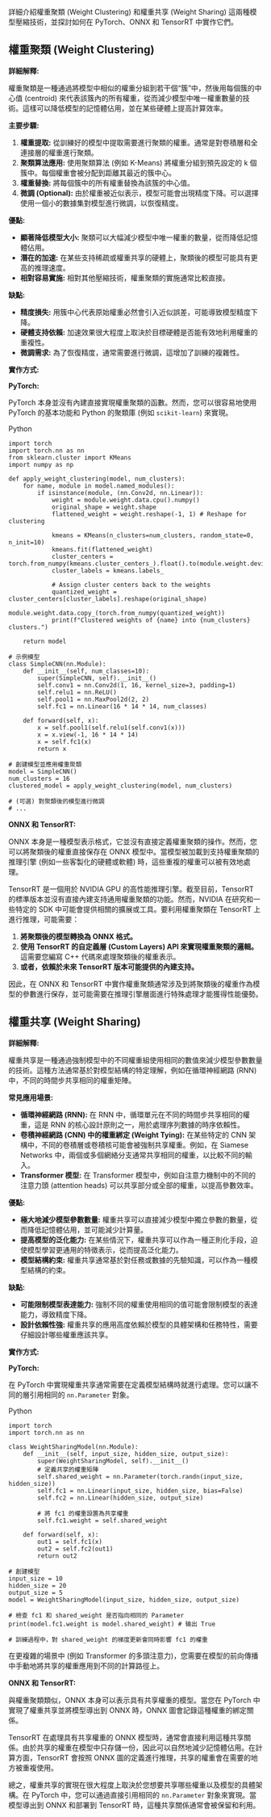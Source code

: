 
詳細介紹權重聚類 (Weight Clustering) 和權重共享 (Weight Sharing) 這兩種模型壓縮技術，並探討如何在 PyTorch、ONNX 和 TensorRT 中實作它們。

## 權重聚類 (Weight Clustering)

**詳細解釋:**

權重聚類是一種通過將模型中相似的權重分組到若干個“簇”中，然後用每個簇的中心值 (centroid) 來代表該簇內的所有權重，從而減少模型中唯一權重數量的技術。這樣可以降低模型的記憶體佔用，並在某些硬體上提高計算效率。

**主要步驟:**

1. **權重提取:** 從訓練好的模型中提取需要進行聚類的權重。通常是對卷積層和全連接層的權重進行聚類。
2. **聚類算法應用:** 使用聚類算法 (例如 K-Means) 將權重分組到預先設定的 k 個簇中。每個權重會被分配到距離其最近的簇中心。
3. **權重替換:** 將每個簇中的所有權重替換為該簇的中心值。
4. **微調 (Optional):** 由於權重被近似表示，模型可能會出現精度下降。可以選擇使用一個小的數據集對模型進行微調，以恢復精度。

**優點:**

- **顯著降低模型大小:** 聚類可以大幅減少模型中唯一權重的數量，從而降低記憶體佔用。
- **潛在的加速:** 在某些支持稀疏或權重共享的硬體上，聚類後的模型可能具有更高的推理速度。
- **相對容易實施:** 相對其他壓縮技術，權重聚類的實施通常比較直接。

**缺點:**

- **精度損失:** 用簇中心代表原始權重必然會引入近似誤差，可能導致模型精度下降。
- **硬體支持依賴:** 加速效果很大程度上取決於目標硬體是否能有效地利用權重的重複性。
- **微調需求:** 為了恢復精度，通常需要進行微調，這增加了訓練的複雜性。

**實作方式:**

**PyTorch:**

PyTorch 本身並沒有內建直接實現權重聚類的函數。然而，您可以很容易地使用 PyTorch 的基本功能和 Python 的聚類庫 (例如 `scikit-learn`) 來實現。

Python

```
import torch
import torch.nn as nn
from sklearn.cluster import KMeans
import numpy as np

def apply_weight_clustering(model, num_clusters):
    for name, module in model.named_modules():
        if isinstance(module, (nn.Conv2d, nn.Linear)):
            weight = module.weight.data.cpu().numpy()
            original_shape = weight.shape
            flattened_weight = weight.reshape(-1, 1) # Reshape for clustering

            kmeans = KMeans(n_clusters=num_clusters, random_state=0, n_init=10)
            kmeans.fit(flattened_weight)
            cluster_centers = torch.from_numpy(kmeans.cluster_centers_).float().to(module.weight.device)
            cluster_labels = kmeans.labels_

            # Assign cluster centers back to the weights
            quantized_weight = cluster_centers[cluster_labels].reshape(original_shape)
            module.weight.data.copy_(torch.from_numpy(quantized_weight))
            print(f"Clustered weights of {name} into {num_clusters} clusters.")

    return model

# 示例模型
class SimpleCNN(nn.Module):
    def __init__(self, num_classes=10):
        super(SimpleCNN, self).__init__()
        self.conv1 = nn.Conv2d(1, 16, kernel_size=3, padding=1)
        self.relu1 = nn.ReLU()
        self.pool1 = nn.MaxPool2d(2, 2)
        self.fc1 = nn.Linear(16 * 14 * 14, num_classes)

    def forward(self, x):
        x = self.pool1(self.relu1(self.conv1(x)))
        x = x.view(-1, 16 * 14 * 14)
        x = self.fc1(x)
        return x

# 創建模型並應用權重聚類
model = SimpleCNN()
num_clusters = 16
clustered_model = apply_weight_clustering(model, num_clusters)

# (可選) 對聚類後的模型進行微調
# ...
```

**ONNX 和 TensorRT:**

ONNX 本身是一種模型表示格式，它並沒有直接定義權重聚類的操作。然而，您可以將聚類後的權重直接保存在 ONNX 模型中。當模型被加載到支持權重聚類的推理引擎 (例如一些客製化的硬體或軟體) 時，這些重複的權重可以被有效地處理。

TensorRT 是一個用於 NVIDIA GPU 的高性能推理引擎。截至目前，TensorRT 的標準版本並沒有直接內建支持通用權重聚類的功能。然而，NVIDIA 在研究和一些特定的 SDK 中可能會提供相關的擴展或工具。要利用權重聚類在 TensorRT 上進行推理，可能需要：

1. **將聚類後的模型轉換為 ONNX 格式。**
2. **使用 TensorRT 的自定義層 (Custom Layers) API 來實現權重聚類的邏輯。** 這需要您編寫 C++ 代碼來處理聚類後的權重表示。
3. **或者，依賴於未來 TensorRT 版本可能提供的內建支持。**

因此，在 ONNX 和 TensorRT 中實作權重聚類通常涉及到將聚類後的權重作為模型的參數進行保存，並可能需要在推理引擎層面進行特殊處理才能獲得性能優勢。

## 權重共享 (Weight Sharing)

**詳細解釋:**

權重共享是一種通過強制模型中的不同權重組使用相同的數值來減少模型參數數量的技術。這種方法通常基於對模型結構的特定理解，例如在循環神經網路 (RNN) 中，不同的時間步共享相同的權重矩陣。

**常見應用場景:**

- **循環神經網路 (RNN):** 在 RNN 中，循環單元在不同的時間步共享相同的權重，這是 RNN 的核心設計原則之一，用於處理序列數據的時序依賴性。
- **卷積神經網路 (CNN) 中的權重綁定 (Weight Tying):** 在某些特定的 CNN 架構中，不同的卷積層或卷積核可能會被強制共享權重。例如，在 Siamese Networks 中，兩個或多個網絡分支通常共享相同的權重，以比較不同的輸入。
- **Transformer 模型:** 在 Transformer 模型中，例如自注意力機制中的不同的注意力頭 (attention heads) 可以共享部分或全部的權重，以提高參數效率。

**優點:**

- **極大地減少模型參數數量:** 權重共享可以直接減少模型中獨立參數的數量，從而降低記憶體佔用，並可能減少計算量。
- **提高模型的泛化能力:** 在某些情況下，權重共享可以作為一種正則化手段，迫使模型學習更通用的特徵表示，從而提高泛化能力。
- **模型結構約束:** 權重共享通常基於對任務或數據的先驗知識，可以作為一種模型結構的約束。

**缺點:**

- **可能限制模型表達能力:** 強制不同的權重使用相同的值可能會限制模型的表達能力，導致精度下降。
- **設計依賴性強:** 權重共享的應用高度依賴於模型的具體架構和任務特性，需要仔細設計哪些權重應該共享。

**實作方式:**

**PyTorch:**

在 PyTorch 中實現權重共享通常需要在定義模型結構時就進行處理。您可以讓不同的層引用相同的 `nn.Parameter` 對象。

Python

```
import torch
import torch.nn as nn

class WeightSharingModel(nn.Module):
    def __init__(self, input_size, hidden_size, output_size):
        super(WeightSharingModel, self).__init__()
        # 定義共享的權重矩陣
        self.shared_weight = nn.Parameter(torch.randn(input_size, hidden_size))
        self.fc1 = nn.Linear(input_size, hidden_size, bias=False)
        self.fc2 = nn.Linear(hidden_size, output_size)

        # 將 fc1 的權重設置為共享權重
        self.fc1.weight = self.shared_weight

    def forward(self, x):
        out1 = self.fc1(x)
        out2 = self.fc2(out1)
        return out2

# 創建模型
input_size = 10
hidden_size = 20
output_size = 5
model = WeightSharingModel(input_size, hidden_size, output_size)

# 檢查 fc1 和 shared_weight 是否指向相同的 Parameter
print(model.fc1.weight is model.shared_weight) # 输出 True

# 訓練過程中，對 shared_weight 的梯度更新會同時影響 fc1 的權重
```

在更複雜的場景中 (例如 Transformer 的多頭注意力)，您需要在模型的前向傳播中手動地將共享的權重應用到不同的計算路徑上。

**ONNX 和 TensorRT:**

與權重聚類類似，ONNX 本身可以表示具有共享權重的模型。當您在 PyTorch 中實現了權重共享並將模型導出到 ONNX 時，ONNX 圖會記錄這種權重的綁定關係。

TensorRT 在處理具有共享權重的 ONNX 模型時，通常會直接利用這種共享關係。由於共享的權重在模型中只存儲一份，因此可以自然地減少記憶體佔用。在計算方面，TensorRT 會按照 ONNX 圖的定義進行推理，共享的權重會在需要的地方被重複使用。

總之，權重共享的實現在很大程度上取決於您想要共享哪些權重以及模型的具體架構。在 PyTorch 中，您可以通過直接引用相同的 `nn.Parameter` 對象來實現。當模型導出到 ONNX 和部署到 TensorRT 時，這種共享關係通常會被保留和利用。
